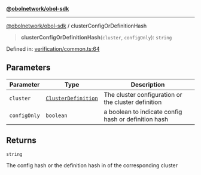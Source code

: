 [**@obolnetwork/obol-sdk**](../index.md)

***

[@obolnetwork/obol-sdk](../index.md) / clusterConfigOrDefinitionHash

> **clusterConfigOrDefinitionHash**(`cluster`, `configOnly`): `string`

Defined in: [verification/common.ts:64](https://github.com/ObolNetwork/obol-sdk/blob/e7fc737767265d3063c4e96d045f725fadd20e1e/src/verification/common.ts#L64)

## Parameters

| Parameter | Type | Description |
| ------ | ------ | ------ |
| `cluster` | [`ClusterDefinition`](../interfaces/ClusterDefinition.md) | The cluster configuration or the cluster definition |
| `configOnly` | `boolean` | a boolean to indicate config hash or definition hash |

## Returns

`string`

The config hash or the definition hash in of the corresponding cluster
